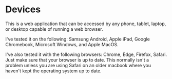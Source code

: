 # Devices

This is a web application that can be accessed by any phone, tablet, laptop, or desktop
capable of running a web browser.

I've tested it on the following: Samsung Android, Apple iPad, Google Chromebook,
Microsoft Windows, and Apple MacOS.

I've also tested it with the following browsers: Chrome, Edge, Firefox, Safari.
Just make sure that your browser is up to date.  This normally isn't a problem
unless you are using Safari on an older macbook where you haven't kept the
operating system up to date.